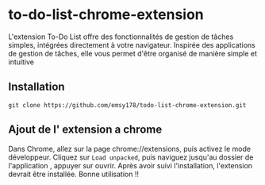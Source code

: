 # to-do-list-chrome-extension
L'extension To-Do List offre des fonctionnalités de gestion de tâches simples, intégrées directement à votre navigateur. Inspirée des applications de gestion de tâches, elle vous permet d'être organisé de manière simple et intuitive
## Installation
```
git clone https://github.com/emsy178/todo-list-chrome-extension.git
```
## Ajout de l' extension a chrome

Dans Chrome, allez sur la page chrome://extensions, puis activez le mode développeur. Cliquez sur `Load unpacked`, puis naviguez jusqu'au dossier de l'application , appuyer sur ouvrir. Après avoir suivi l'installation, l'extension devrait être installée. Bonne utilisation !!



